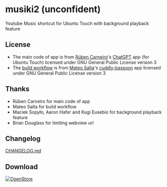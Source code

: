 # musiki2 (unconfident)
Youtube Music shortcut for Ubuntu Touch with background playback feature  

## License
- The main code of app is from [Rúben Carneiro](https://gitlab.com/rubencarneiro)'s [ChatGPT](https://gitlab.com/rubencarneiro/ChatGPT) app (for Ubuntu Touch) licensed under GNU General Public License version 3
- The [build workflow](https://github.com/symbuzzer/musiki2/blob/master/.github/workflows/clickable.yml) is from [Mateo Salta](https://github.com/mateosalta)'s [cuddly-bassoon](https://github.com/mateosalta/cuddly-bassoon) app licensed under GNU General Public License version 3

## Thanks
- Rúben Carneiro for main code of app
- Mateo Salta for build workflow
- Maciek Sopyło, Aaron Hafer and Kugi Eusebio for background playback feature
- Brian Douglass for limiting webview url


## Changelog
[CHANGELOG.md](https://github.com/symbuzzer/musiki2/blob/master/CHANGELOG.md)

## Download
[![OpenStore](https://open-store.io/badges/en_US.png)](https://open-store.io/app/musiki2.symbuzzer)
